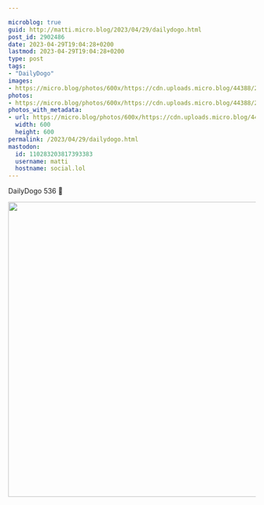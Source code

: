 ```yaml
---

microblog: true
guid: http://matti.micro.blog/2023/04/29/dailydogo.html
post_id: 2902486
date: 2023-04-29T19:04:28+0200
lastmod: 2023-04-29T19:04:28+0200
type: post
tags:
- "DailyDogo"
images:
- https://micro.blog/photos/600x/https://cdn.uploads.micro.blog/44388/2023/f892452fe0.jpg
photos:
- https://micro.blog/photos/600x/https://cdn.uploads.micro.blog/44388/2023/f892452fe0.jpg
photos_with_metadata:
- url: https://micro.blog/photos/600x/https://cdn.uploads.micro.blog/44388/2023/f892452fe0.jpg
  width: 600
  height: 600
permalink: /2023/04/29/dailydogo.html
mastodon:
  id: 110283203817393383
  username: matti
  hostname: social.lol
---
```

DailyDogo 536 🐶

<img src="/media/uploads/2023/f892452fe0.jpg" width="600" height="600" alt="" />
